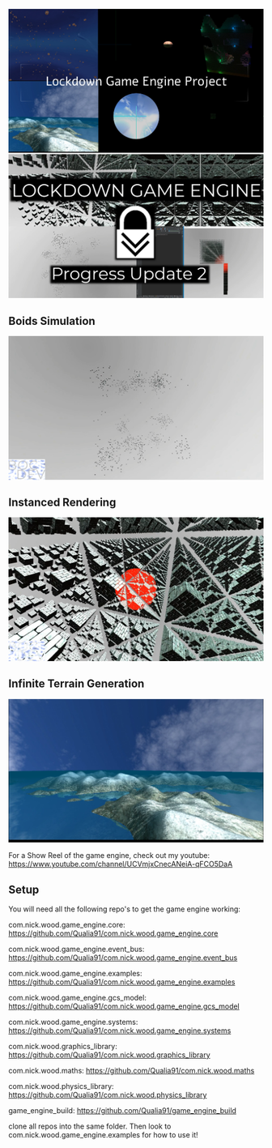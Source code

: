 ![Show Reel](images/titleScreen.png?raw=true)
![Show Reel](images/progress2thumbnail.png?raw=true)

## Boids Simulation
![Infinite Terrain Generation](images/boidsStill.png?raw=true)
## Instanced Rendering
![Infinite Terrain Generation](images/instanceStill.png?raw=true)
## Infinite Terrain Generation
![Infinite Terrain Generation](images/teraainGenOverview.png?raw=true)

For a Show Reel of the game engine, check out my youtube:
https://www.youtube.com/channel/UCVmjxCnecANeiA-qFCO5DaA

## Setup
You will need all the following repo's to get the game engine working:

com.nick.wood.game_engine.core: https://github.com/Qualia91/com.nick.wood.game_engine.core

com.nick.wood.game_engine.event_bus: https://github.com/Qualia91/com.nick.wood.game_engine.event_bus

com.nick.wood.game_engine.examples: https://github.com/Qualia91/com.nick.wood.game_engine.examples

com.nick.wood.game_engine.gcs_model: https://github.com/Qualia91/com.nick.wood.game_engine.gcs_model

com.nick.wood.game_engine.systems: https://github.com/Qualia91/com.nick.wood.game_engine.systems

com.nick.wood.graphics_library: https://github.com/Qualia91/com.nick.wood.graphics_library

com.nick.wood.maths: https://github.com/Qualia91/com.nick.wood.maths

com.nick.wood.physics_library: https://github.com/Qualia91/com.nick.wood.physics_library

game_engine_build: https://github.com/Qualia91/game_engine_build


clone all repos into the same folder. Then look to com.nick.wood.game_engine.examples for how to use it!


